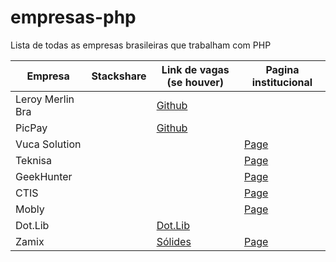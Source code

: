 # empresas-php
Lista de todas as empresas brasileiras que trabalham com PHP

| Empresa | Stackshare | Link de vagas (se houver) | Pagina institucional |
| ------- | -------- | -------- |  -------- |
| Leroy Merlin Bra | | [Github](https://github.com/leroy-merlin-br/) | |
| PicPay | | [Github](https://github.com/picpay) | |
| Vuca Solution | |  | [Page](https://vucasolution.com.br/) | 
| Teknisa | | | [Page](https://www.teknisa.com/) |
| GeekHunter | | | [Page](https://geekhunter.com.br/) |
| CTIS | | | [Page](https://ctis.com.br/) |
| Mobly | | | [Page](https://mobly.com.br/) |
| Dot.Lib | | [Dot.Lib](https://github.com/dotlib) | |
| Zamix | | [Sólides](https://zamix.solides.jobs/) | [Page](https://zamix.com.br) |
